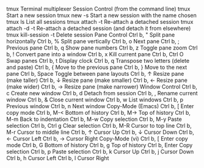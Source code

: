 tmux
Terminal multiplexer
Session Control (from the command line)
tmux	Start a new session
tmux new -s <session-name>  Start a new session with the name chosen
tmux ls	    List all sessions
tmux attach -t <target-session>	    Re-attach a detached session
tmux attach -d -t <target-session>  Re-attach a detached session (and detach it from elsewhere)
tmux kill-session -t <target-session>	Delete session
Pane Control
Ctrl b, "   Split pane horizontally
Ctrl b, %   Split pane vertically
Ctrl b, o   Next pane
Ctrl b, ;   Previous pane
Ctrl b, q   Show pane numbers
Ctrl b, z   Toggle pane zoom
Ctrl b, !   Convert pane into a window
Ctrl b, x   Kill current pane
Ctrl b, Ctrl O	Swap panes
Ctrl b, t   Display clock
Ctrl b, q   Transpose two letters (delete and paste)
Ctrl b, {   Move to the previous pane
Ctrl b, }   Move to the next pane
Ctrl b, Space	Toggle between pane layouts
Ctrl b, ↑   Resize pane (make taller)
Ctrl b, ↓   Resize pane (make smaller)
Ctrl b, ←   Resize pane (make wider)
Ctrl b, →   Resize pane (make narrower)
Window Control
Ctrl b, c   Create new window
Ctrl b, d   Detach from session
Ctrl b, ,   Rename current window
Ctrl b, &   Close current window
Ctrl b, w   List windows
Ctrl b, p   Previous window
Ctrl b, n   Next window
Copy-Mode (Emacs)
Ctrl b, [   Enter copy mode
Ctrl b, M-<	Bottom of history
Ctrl b, M->	Top of history
Ctrl b, M-m	Back to indentation
Ctrl b, M-w	Copy selection
Ctrl b, M-y	Paste selection
Ctrl b, Ctrl g	Clear selection
Ctrl b, M-R	Cursor to top line
Ctrl b, M-r	Cursor to middle line
Ctrl b, ↑   Cursor Up
Ctrl b, ↓   Cursor Down
Ctrl b, ←   Cursor Left
Ctrl b, →   Cursor Right
Copy-Mode (vi)
Ctrl b, [   Enter copy mode
Ctrl b, G   Bottom of history
Ctrl b, g   Top of history
Ctrl b, Enter	Copy selection
Ctrl b, p   Paste selection
Ctrl b, k   Cursor Up
Ctrl b, j   Cursor Down
Ctrl b, h   Cursor Left
Ctrl b, l   Cursor Right 
